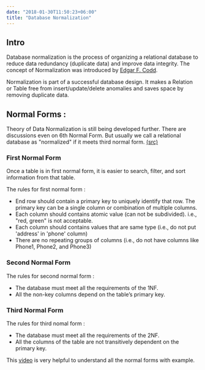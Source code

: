 ```yaml
---
date: "2018-01-30T11:50:23+06:00"
title: "Database Normalization"
---
```


## Intro
Database normalization is the process of organizing a relational database to reduce data redundancy (duplicate data) and improve data integrity. The concept of Normalization was introduced by [Edgar F. Codd](https://en.wikipedia.org/wiki/Edgar_F._Codd).

Normalization is part of a successful database design. It makes a Relation or Table free from insert/update/delete anomalies and saves space by removing duplicate data.

## Normal Forms :

Theory of Data Normalization is still being developed further. There are discussions even on 6th Normal Form. But usually we call a relational database as "normalized" if it meets third normal form. [(src)](https://en.wikipedia.org/wiki/Database_normalization#cite_ref-Codd1970_4-0)

### First Normal Form
	
Once a table is in first normal form, it is easier to search, filter, and sort information from that table.

The rules for first normal form :

- End row should contain a primary key to uniquely identify that row. The primary key can be a single column or combination of multiple columns.
- Each column should contains atomic value (can not be subdivided). i.e., "red, green" is not acceptable.
- Each column should contains values that are same type (i.e., do not put 'address' in 'phone' column)
- There are no repeating groups of columns (i.e., do not have columns like Phone1, Phone2, and Phone3)

### Second Normal Form

The rules for second normal form :

- The database must meet all the requirements of the 1NF.
- All the non-key columns depend on the table’s primary key.

### Third Normal Form

The rules for third nomal form :

- The database must meet all the requirements of the 2NF.
- All the columns of the table are not transitively dependent on the primary key.

This [video](https://www.youtube.com/watch?v=UrYLYV7WSHM) is very helpful to understand all the normal forms with example.